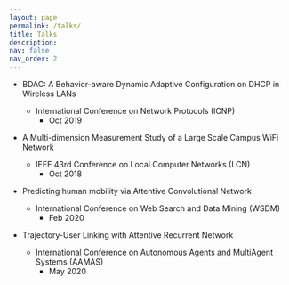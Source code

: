 ```yaml
---
layout: page
permalink: /talks/
title: Talks
description: 
nav: false
nav_order: 2
---
```


<!-- _pages/publications.md -->

<!-- - BDAC: A Behavior-aware Dynamic Adaptive Configuration on DHCP in Wireless LANs\\
    - International Conference on Network Protocols (ICNP)           &emsp; &emsp; &emsp; &emsp; &emsp; &emsp; &emsp; &emsp; Oct 2019
- A Multi-dimension Measurement Study of a Large Scale Campus WiFi Network \\
    - IEEE 43rd Conference on Local Computer Networks (LCN) &emsp; &emsp; &emsp; &emsp;   Oct 2018
- Predicting human mobility via Attentive Convolutional Network \\
    - International Conference on Web Search and Data Mining (WSDM)  &emsp; &emsp; &emsp; &emsp; Feb 2020
- Trajectory-User Linking with Attentive Recurrent Network \\
    - International Conference on Autonomous Agents and MultiAgent Systems (AAMAS) &emsp; &emsp; &emsp; &emsp; May 2020
 -->

- BDAC: A Behavior-aware Dynamic Adaptive Configuration on DHCP in Wireless LANs
  - International Conference on Network Protocols (ICNP)
    - Oct 2019

- A Multi-dimension Measurement Study of a Large Scale Campus WiFi Network
  - IEEE 43rd Conference on Local Computer Networks (LCN)
    - Oct 2018

- Predicting human mobility via Attentive Convolutional Network
  - International Conference on Web Search and Data Mining (WSDM)
    - Feb 2020

- Trajectory-User Linking with Attentive Recurrent Network
  - International Conference on Autonomous Agents and MultiAgent Systems (AAMAS)
    - May 2020